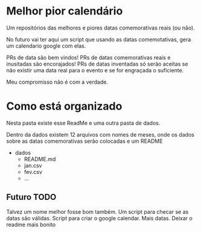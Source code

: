 # Melhor pior calendário

Um repositórios das melhores e piores datas comemorativas reais (ou não).

No futuro vai ter aqui um script que usando as datas comemotativas, gera um calendario google com elas.


PRs de data são bem vindos! PRs de datas comemorativas reais e inusitadas são encorajados! PRs de datas inventadas só serão aceitas se não existir uma data real para o evento e se for engraçada o suficiente.


Meu compromisso não é com a verdade.

# Como está organizado
Nesta pasta existe esse ReadMe e uma outra pasta de dados.

Dentro da dados existem 12 arquivos com nomes de meses, onde os dados sobre as datas comemorativas serão colocadas e um README 

- dados
    - README.md
    - jan.csv
    - fev.csv
    - ...

## Futuro TODO

Talvez um nome melhor fosse bom também.
Um script para checar se as datas são válidas.
Script para criar o google calendar. 
Mais datas.
Deixar o readme mais bonito